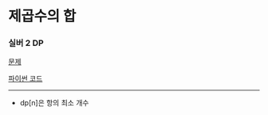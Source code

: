 # 제곱수의 합
### 실버 2 DP
[문제](https://www.acmicpc.net/problem/1699)

[파이썬 코드](1699.py)

---

- dp[n]은 항의 최소 개수




